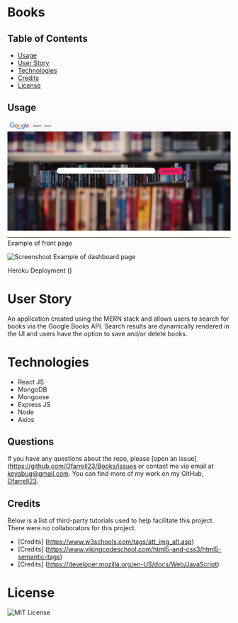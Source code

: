 # Books
## Table of Contents 

* [Usage](#usage)
* [User Story](#userstory)
* [Technologies](#technologies)
* [Credits](#credits)
* [License](#license)

## Usage 

![Screenshoot](build/static/media/books.png)
Example of front page

![Screenshoot](build/static/media/books.gif)
Example of dashboard page

Heroku Deployment ()

# User Story
An application created using the MERN stack and allows users to search for books via the Google Books API. Search results are dynamically rendered in the UI and users have the option to save and/or delete books.

# Technologies
* React JS
* MongoDB
* Mongoose
* Express JS
* Node
* Axios

## Questions
If you have any questions about the repo, please [open an issue](https://github.com/Ofarrell23/Books/issues or contact me via email at keyabug@gmail.com. You can find more of my work on my GitHub, [Ofarrell23](https://github.com/Ofarrell23/).
    
## Credits
Below is a list of third-party tutorials used to help facilitate this project. There were no collaborators for this project.

* [Credits] (https://www.w3schools.com/tags/att_img_alt.asp)
* [Credits] (https://www.vikingcodeschool.com/html5-and-css3/html5-semantic-tags)
* [Credits] (https://developer.mozilla.org/en-US/docs/Web/JavaScript)

# License
![MIT License](https://img.shields.io/badge/license-MIT-green)
